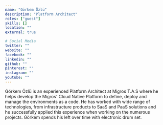 ```yaml
---
name: "Görkem Özlü"
description: "Platform Architect"
roles: ["guest"]
skills: []
location: ""
external: true

# Social Media
twitter: ""
website: ""
facebook: ""
linkedin: ""
github: ""
pinterest: ""
instagram: ""
youtube: ""
---
```

<!-- markdownlint-disable MD041-->
Görkem Özlü is an experienced Platform Architect at Migros T.A.S where he helps develop the Migros' Cloud Native Platform to define, deploy and manage the environments as a code. He has worked with wide range of technologies, from infrastructure products to SaaS and PaaS solutions and he successfully applied this experience when working on the numerous projects. Görkem spends his left over time with electronic drum set.
